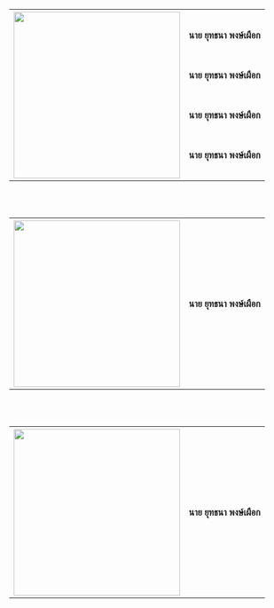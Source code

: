 <center><table>
  <tr>
    <th><img src="MGI/ARM.jpg" height="300" width="300"></th>
    <th><p align="center">นาย ยุทธนา พงษ์เผือก</p><br>
      <p align="center">นาย ยุทธนา พงษ์เผือก</p><br>
      <p align="center">นาย ยุทธนา พงษ์เผือก</p><br>
      <p align="center">นาย ยุทธนา พงษ์เผือก</p>
    </th>
  </tr>
</table></center><br><br>
<center><table>
  <tr>
    <th><img src="MGI/ARM.jpg" height="300" width="300"></th>
    <th><p align="center">นาย ยุทธนา พงษ์เผือก</p></th>
  </tr>
</table></center><br><br>
<center><table>
  <tr>
    <th><img src="MGI/ARM.jpg" height="300" width="300"></th>
    <th><p align="center">นาย ยุทธนา พงษ์เผือก</p></th>
  </tr>
</table></center><br><br>
